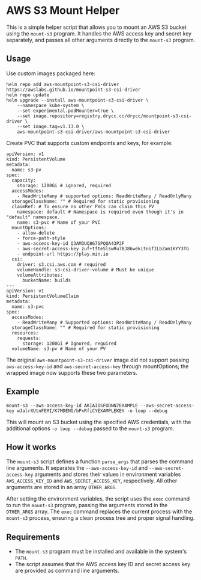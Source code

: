 # AWS S3 Mount Helper

This is a simple helper script that allows you to mount an AWS S3 bucket using the `mount-s3` program. It handles the AWS access key and secret key separately, and passes all other arguments directly to the `mount-s3` program.

## Usage

Use custom images packaged here:

```
helm repo add aws-mountpoint-s3-csi-driver https://awslabs.github.io/mountpoint-s3-csi-driver
helm repo update
helm upgrade --install aws-mountpoint-s3-csi-driver \
    --namespace kube-system \
    --set experimental.podMounter=true \
    --set image.repository=registry.drycc.cc/drycc/mountpoint-s3-csi-driver \
    --set image.tag=v1.13.0 \
    aws-mountpoint-s3-csi-driver/aws-mountpoint-s3-csi-driver
```

Create PVC that supports custom endpoints and keys, for example:

```
apiVersion: v1
kind: PersistentVolume
metadata:
  name: s3-pv
spec:
  capacity:
    storage: 1200Gi # ignored, required
  accessModes:
    - ReadWriteMany # supported options: ReadWriteMany / ReadOnlyMany
  storageClassName: "" # Required for static provisioning
  claimRef: # To ensure no other PVCs can claim this PV
    namespace: default # Namespace is required even though it's in "default" namespace.
    name: s3-pvc # Name of your PVC
  mountOptions:
    - allow-delete
    - force-path-style
    - aws-access-key-id Q3AM3UQ867SPQQA43P2F
    - aws-secret-access-key zuf+tfteSlswRu7BJ86wekitnifILbZam1KYY3TG
    - endpoint-url https://play.min.io
  csi:
    driver: s3.csi.aws.com # required
    volumeHandle: s3-csi-driver-volume # Must be unique
    volumeAttributes:
      bucketName: builds
---
apiVersion: v1
kind: PersistentVolumeClaim
metadata:
  name: s3-pvc
spec:
  accessModes:
    - ReadWriteMany # Supported options: ReadWriteMany / ReadOnlyMany
  storageClassName: "" # Required for static provisioning
  resources:
    requests:
      storage: 1200Gi # Ignored, required
  volumeName: s3-pv # Name of your PV
```

The original `aws-mountpoint-s3-csi-driver` image did not support passing `aws-access-key-id` and `aws-secret-access-key` through mountOptions; the wrapped image now supports these two parameters.

## Example

```
mount-s3 --aws-access-key-id AKIAIOSFODNN7EXAMPLE --aws-secret-access-key wJalrXUtnFEMI/K7MDENG/bPxRfiCYEXAMPLEKEY -o loop --debug
```

This will mount an S3 bucket using the specified AWS credentials, with the additional options `-o loop --debug` passed to the `mount-s3` program.

## How it works

The `mount-s3` script defines a function `parse_args` that parses the command line arguments. It separates the `--aws-access-key-id` and `--aws-secret-access-key` arguments and stores their values in environment variables `AWS_ACCESS_KEY_ID` and `AWS_SECRET_ACCESS_KEY`, respectively. All other arguments are stored in an array `OTHER_ARGS`.

After setting the environment variables, the script uses the `exec` command to run the `mount-s3` program, passing the arguments stored in the `OTHER_ARGS` array. The `exec` command replaces the current process with the `mount-s3` process, ensuring a clean process tree and proper signal handling.

## Requirements

- The `mount-s3` program must be installed and available in the system's `PATH`.
- The script assumes that the AWS access key ID and secret access key are provided as command line arguments.